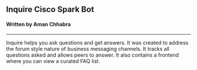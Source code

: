 ## Inquire Cisco Spark Bot
#### Written by Aman Chhabra
---

Inquire helps you ask questions and get answers. It was created to address the forum style nature of business messaging channels. It tracks all questions asked and allows peers to answer. It also contains a frontend where you can view a curated FAQ list. 

